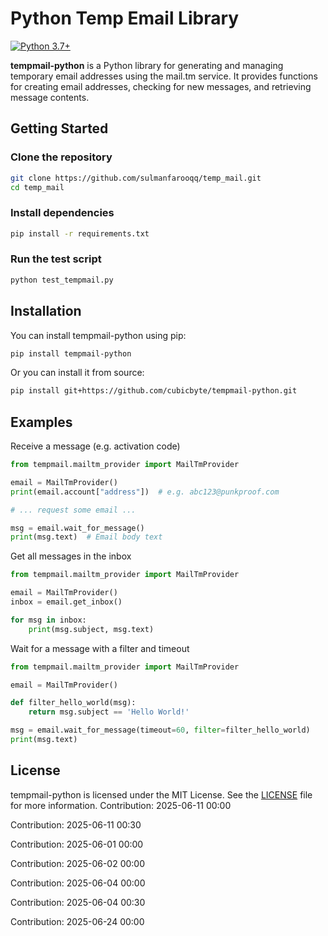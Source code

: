# Python Temp Email Library

[![Python 3.7+](https://img.shields.io/badge/python-3.7+-blue.svg)](https://www.python.org/downloads)

**tempmail-python** is a Python library for generating and managing temporary email addresses using the mail.tm service. It provides functions for creating email addresses, checking for new messages, and retrieving message contents.

## Getting Started

### Clone the repository

```bash
git clone https://github.com/sulmanfarooqq/temp_mail.git
cd temp_mail
```

### Install dependencies

```bash
pip install -r requirements.txt
```

### Run the test script

```bash
python test_tempmail.py
```

## Installation
You can install tempmail-python using pip:
```bash
pip install tempmail-python
```

Or you can install it from source:
```bash
pip install git+https://github.com/cubicbyte/tempmail-python.git
```

## Examples

Receive a message (e.g. activation code)
```python
from tempmail.mailtm_provider import MailTmProvider

email = MailTmProvider()
print(email.account["address"])  # e.g. abc123@punkproof.com

# ... request some email ...

msg = email.wait_for_message()
print(msg.text)  # Email body text
```

Get all messages in the inbox
```python
from tempmail.mailtm_provider import MailTmProvider

email = MailTmProvider()
inbox = email.get_inbox()

for msg in inbox:
    print(msg.subject, msg.text)
```

Wait for a message with a filter and timeout
```python
from tempmail.mailtm_provider import MailTmProvider

email = MailTmProvider()

def filter_hello_world(msg):
    return msg.subject == 'Hello World!'

msg = email.wait_for_message(timeout=60, filter=filter_hello_world)
print(msg.text)
```

## License
tempmail-python is licensed under the MIT License. See the [LICENSE](LICENSE) file for more information.
Contribution: 2025-06-11 00:00

Contribution: 2025-06-11 00:30

Contribution: 2025-06-01 00:00

Contribution: 2025-06-02 00:00

Contribution: 2025-06-04 00:00

Contribution: 2025-06-04 00:30

Contribution: 2025-06-24 00:00

